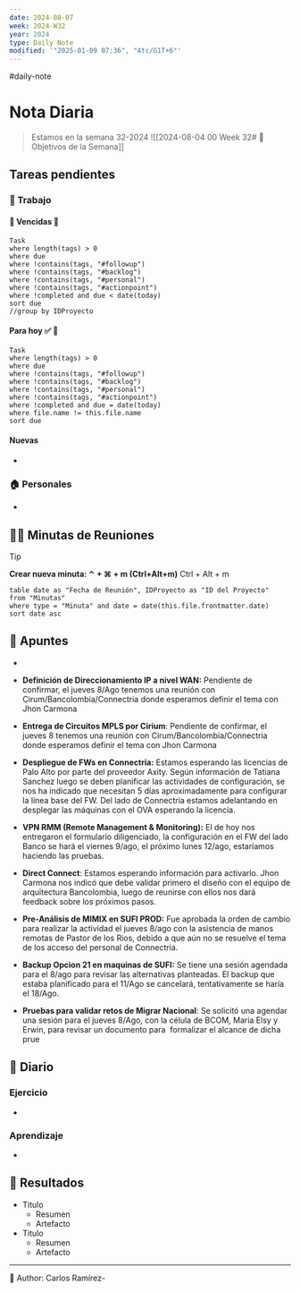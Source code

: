 ```yaml
---
date: 2024-08-07
week: 2024-W32
year: 2024
type: Daily Note
modified: '"2025-01-09 07:36", "4tc/G1T+6"'
---
```

#daily-note

 
# Nota Diaria

> Estamos en la semana 32-2024
![[2024-08-04 00 Week 32# 🥅 Objetivos de la Semana]]

## Tareas pendientes
### 👷 Trabajo
#### 🚩 Vencidas 👀 
 ```dataview
Task
where length(tags) > 0
where due
where !contains(tags, "#followup")
where !contains(tags, "#backlog")
where !contains(tags, "#personal")
where !contains(tags, "#actionpoint")
where !completed and due < date(today)
sort due
//group by IDProyecto
 ```
#### Para hoy ✅ 💪
 ```dataview
Task
where length(tags) > 0
where due
where !contains(tags, "#followup")
where !contains(tags, "#backlog")
where !contains(tags, "#personal")
where !contains(tags, "#actionpoint")
where !completed and due = date(today)
where file.name != this.file.name
sort due
 ```
#### Nuevas
-
### 🏠 Personales
-
## 🧑‍💼 Minutas de Reuniones

 > [!TIP]
 > **Crear nueva minuta: ⌃ + ⌘ + m (Ctrl+Alt+m)**
 >  Ctrl + Alt + m

 ```dataview
table date as "Fecha de Reunión", IDProyecto as "ID del Proyecto"
from "Minutas"
where type = "Minuta" and date = date(this.file.frontmatter.date)
sort date asc
```

## 📓 Apuntes
- 

- **Definición de Direccionamiento IP a nivel WAN:** Pendiente de confirmar, el jueves 8/Ago tenemos una reunión con Cirum/Bancolombia/Connectria donde esperamos definir el tema con Jhon Carmona
- **Entrega de Circuitos MPLS por Cirium**: Pendiente de confirmar, el jueves 8 tenemos una reunión con Cirum/Bancolombia/Connectria donde esperamos definir el tema con Jhon Carmona
- **Despliegue de FWs en Connectria:** Estamos esperando las licencias de Palo Alto por parte del proveedor Axity. Según información de Tatiana Sanchez luego se deben planificar las actividades de configuración, se nos ha indicado que necesitan 5 días aproximadamente para configurar la línea base del FW. Del lado de Connectria estamos adelantando en desplegar las máquinas con el OVA esperando la licencia.
- **VPN RMM (Remote Management & Monitoring):** El de hoy nos entregaron el formulario diligenciado, la configuración en el FW del lado Banco se hará el viernes 9/ago, el próximo lunes 12/ago, estaríamos haciendo las pruebas.
- **Direct Connect**: Estamos esperando información para activarlo. Jhon Carmona nos indicó que debe validar primero el diseño con el equipo de arquitectura Bancolombia, luego de reunirse con ellos nos dará feedback sobre los próximos pasos.
- **Pre-Análisis de MIMIX en SUFI PROD:** Fue aprobada la orden de cambio para realizar la actividad el jueves 8/ago con la asistencia de manos remotas de Pastor de los Rios, debido a que aún no se resuelve el tema de los acceso del personal de Connectria.
- **Backup Opcion 21 en maquinas de SUFI:** Se tiene una sesión agendada para el 8/ago para revisar las alternativas planteadas. El backup que estaba planificado para el 11/Ago se cancelará, tentativamente se haría el 18/Ago.
- **Pruebas para validar retos de Migrar Nacional**: Se solicitó una agendar una sesión para el jueves 8/Ago, con la célula de BCOM, Maria Elsy y Erwin, para revisar un documento para  formalizar el alcance de dicha prue
## 📘 Diario

### Ejercicio
- 
### Aprendizaje
- 
## 🦄  Resultados
- Titulo
	- Resumen
	- Artefacto
- Titulo
	- Resumen
	- Artefacto


---
📝
Author: Carlos Ramírez-